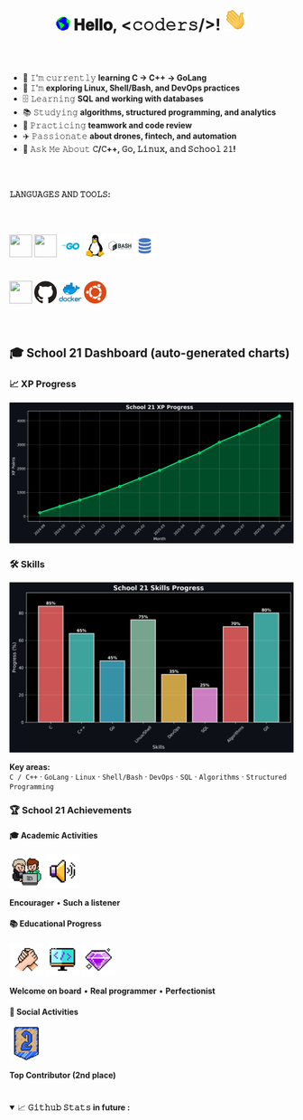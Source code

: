 <h1 align="center">
  <img src="GIF/Earth.gif" width="24px"/>
  𝐇𝐞𝐥𝐥𝐨, &lt;𝚌𝚘𝚍𝚎𝚛𝚜/&gt;!
  <img src="GIF/Hi.gif" width="40px" />
</h1>

<br/>
<br/>

- 🔭 𝙸'𝚖 𝚌𝚞𝚛𝚛𝚎𝚗𝚝𝚕𝚢 **learning C → C++ → GoLang**
- 🌱 𝙸'𝚖 **exploring Linux, Shell/Bash, and DevOps practices**
- 🗄️ 𝙻𝚎𝚊𝚛𝚗𝚒𝚗𝚐 **SQL and working with databases**
- 📚 𝚂𝚝𝚞𝚍𝚢𝚒𝚗𝚐 **algorithms, structured programming, and analytics**
- 🤝 𝙿𝚛𝚊𝚌𝚝𝚒𝚌𝚒𝚗𝚐 **teamwork and code review**
- ✈️ 𝙿𝚊𝚜𝚜𝚒𝚘𝚗𝚊𝚝𝚎 **about drones, fintech, and automation**
- 💬 𝙰𝚜𝚔 𝙼𝚎 𝙰𝚋𝚘𝚞𝚝 **𝙲/𝙲++, 𝙶𝚘, 𝙻𝚒𝚗𝚞𝚡, 𝚊𝚗𝚍 𝚂𝚌𝚑𝚘𝚘𝚕 𝟸𝟷!**

<br/>
<br/>


**𝙻𝙰𝙽𝙶𝚄𝙰𝙶𝙴𝚂 𝙰𝙽𝙳 𝚃𝙾𝙾𝙻𝚂:**  

<br/>
<br/>

<code><img height="40" width="40" src="https://cdn.iconscout.com/icon/free/png-512/c-programming-569564.png"/></code>
<code><img height="40" width="40" src="https://www.naveedashfaq.me/img/c++.png"/></code>
<code><img height="40" width="40" src="https://raw.githubusercontent.com/github/explore/80688e429a7d4ef2fca1e82350fe8e3517d3494d/topics/go/go.png"/></code>
<code><img height="40" width="40" src="https://raw.githubusercontent.com/github/explore/80688e429a7d4ef2fca1e82350fe8e3517d3494d/topics/linux/linux.png"/></code>
<code><img height="40" width="40" src="https://raw.githubusercontent.com/github/explore/80688e429a7d4ef2fca1e82350fe8e3517d3494d/topics/bash/bash.png"/></code>
<code><img height="40" width="40" src="https://raw.githubusercontent.com/github/explore/80688e429a7d4ef2fca1e82350fe8e3517d3494d/topics/sql/sql.png"/></code>

#

<code><img height="40" width="40" src="https://upload.wikimedia.org/wikipedia/commons/thumb/3/3f/Git_icon.svg/1024px-Git_icon.svg.png"/></code>
<code><img height="40" width="40" src="https://raw.githubusercontent.com/github/explore/80688e429a7d4ef2fca1e82350fe8e3517d3494d/topics/github-api/github-api.png"/></code>
<code><img height="40" width="40" src="https://raw.githubusercontent.com/github/explore/80688e429a7d4ef2fca1e82350fe8e3517d3494d/topics/docker/docker.png"/></code>
<code><img height="40" width="40" src="https://raw.githubusercontent.com/github/explore/80688e429a7d4ef2fca1e82350fe8e3517d3494d/topics/ubuntu/ubuntu.png"/></code>

<br/>

#

## 🎓 School 21 Dashboard (auto-generated charts)

### 📈 XP Progress
<img src="assets/xp_graph.png" alt="XP graph" width="600"/>

### 🛠 Skills
<img src="assets/skills_chart.png" alt="Skills chart" width="600"/>

**Key areas:**  
`C / C++` · `GoLang` · `Linux` · `Shell/Bash` · `DevOps` · `SQL` · `Algorithms` · `Structured Programming`

### 🏆 School 21 Achievements

#### 🎓 Academic Activities
<p align="left">
  <img src="assets/badges/Academic_activities/Encourager.png" alt="Encourager" height="60"/>

  
  <img src="assets/badges/Academic_activities/Such a listener.png" alt="Such a listener" height="60"/>
</p>
<p align="left">
  <strong>Encourager</strong> • <strong>Such a listener</strong>
</p>

#### 📚 Educational Progress
<p align="left">
  <img src="assets/badges/Edu_progress/Welcome on board.png" alt="Welcome on board" height="60"/>

  
  <img src="assets/badges/Edu_progress/Real programmer.png" alt="Real programmer" height="60"/>

  
  <img src="assets/badges/Edu_progress/Perfectionist.png" alt="Perfectionist" height="60"/>
</p>
<p align="left">
  <strong>Welcome on board</strong> • <strong>Real programmer</strong> • <strong>Perfectionist</strong>
</p>

#### 🤝 Social Activities
<p align="left">
  <img src="assets/badges/Social_activities/Tournament event аква 2-1.png" alt="Tournament event" height="60"/>
</p>
<p align="left">
  <strong>Top Contributor (2nd place)</strong>
</p>

#

<details open="">
<summary>
  <g-emoji class="g-emoji" alias="chart_with_upwards_trend" fallback-src="https://github.githubassets.com/images/icons/emoji/unicode/1f4c8.png">📈</g-emoji>
  <strong>𝙶𝚒𝚝𝚑𝚞𝚋 𝚂𝚝𝚊𝚝𝚜 in future : </strong>
</summary>


</div>
